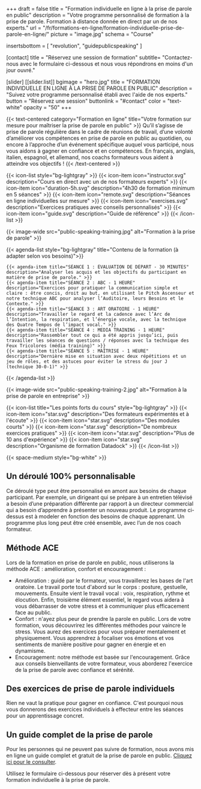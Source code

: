 +++
draft		= false
title		= "Formation individuelle en ligne à la prise de parole en public"
description = "Votre programme personnalisé de formation à la prise de parole. Formation à distance donnée en direct par un de nos experts."
url	 		= "/fr/formations-en-ligne/formation-individuelle-prise-de-parole-en-ligne/"
picture		= "image.jpg"
schema		= "Course"

insertsbottom = [ "revolution", "guidepublicspeaking" ]

[contact]
	title	= "Réservez une session de formation"
	subtitle= "Contactez-nous avec le formulaire ci-dessous et nous vous répondrons en moins d'un jour ouvré."
	
[slider]
	[[slider.list]]
		bgimage		= "hero.jpg"
		title		= "FORMATION INDIVIDUELLE EN LIGNE À LA PRISE DE PAROLE EN PUBLIC"
		description	= "Suivez votre programme personnalisé établi avec l'aide de nos experts."
		button		= "Réservez une session"
		buttonlink	= "#contact"
		color		= "text-white" 
		opacity		= "50"
+++  

{{< text-centered category="Formation en ligne" title="Votre formation sur mesure pour maîtriser la prise de parole en public" >}}
Qu’il s’agisse de prise de parole régulière dans le cadre de réunions de travail, d’une volonté d’améliorer vos compétences en prise de parole en public au quotidien, ou encore à l’approche d’un événement spécifique auquel vous participé, nous vous aidons à gagner en confiance et en compétences. En français, anglais, italien, espagnol, et allemand, nos coachs formateurs vous aident à atteindre vos objectifs !
{{< /text-centered >}}
 
{{< icon-list style="bg-lightgray" >}}
	{{< icon-item icon="instructor.svg" description="Cours en direct avec un de nos formateurs experts" >}}
	{{< icon-item icon="duration-5h.svg" description="4h30 de formation minimum en 5 séances" >}}
	{{< icon-item icon="remote.svg" description="Séances en ligne individuelles sur mesure" >}}
	{{< icon-item icon="exercises.svg" description="Exercices pratiques avec conseils personnalisés" >}}
	{{< icon-item icon="guide.svg" description="Guide de référence" >}}
{{< /icon-list >}}

{{< image-wide src="public-speaking-training.jpg" alt="Formation à la prise de parole" >}}

{{< agenda-list style="bg-lightgray" title="Contenu de la formation (à adapter selon vos besoins)">}}

	{{< agenda-item title="SÉANCE 1 : ÉVALUATION DE DÉPART - 30 MINUTES" description="Analyser les acquis et les objectifs du participant en matière de prise de parole." >}}
	{{< agenda-item title="SÉANCE 2 : ABC - 1 HEURE" description="Exercices pour pratiquer la communication simple et claire : être concis, droit au but, en utilisant le Pitch Ascenseur et notre technique ABC pour analyser l’Auditoire, leurs Besoins et le Contexte." >}}
	{{< agenda-item title="SÉANCE 3 : ART ORATOIRE - 1 HEURE" description="Travailler le regard et la cadence avec l’Arc de l’Intention, la respiration, et l’énergie vocale, avec la technique des Quatre Tempos de l’impact vocal." >}}
	{{< agenda-item title="SÉANCE 4 : MEDIA TRAINING - 1 HEURE" description="Rassembler tout ce qui a été appris jusqu’ici, puis travailler les séances de questions / réponses avec la technique des Feux Tricolores (média training)" >}}
	{{< agenda-item title="SÉANCE 5 : MAÎTRISE - 1 HEURE" description="Dernière mise en situation avec deux répétitions et un jeu de rôles, et des astuces pour éviter le stress du jour J (technique 30-0-1)" >}}
{{< /agenda-list >}}

{{< image-wide src="public-speaking-training-2.jpg" alt="Formation à la prise de parole en entreprise" >}}

{{< icon-list title="Les points forts du cours" style="bg-lightgray" >}}
	{{< icon-item icon="star.svg" description="Des formateurs expérimentés et à l'écoute" >}}
	{{< icon-item icon="star.svg" description="Des modules courts" >}}
	{{< icon-item icon="star.svg" description="De nombreux exercices pratiques" >}}
	{{< icon-item icon="star.svg" description="Plus de 10 ans d'expérience" >}}
	{{< icon-item icon="star.svg" description="Organisme de formation Datadock" >}}
{{< /icon-list >}}

{{< space-medium style="bg-white" >}}

## Un déroulé 100% personnalisable
Ce déroulé type peut être personnalisé en amont aux besoins de chaque participant. Par exemple, un dirigeant qui se prépare à un entretien télévisé a besoin d’une préparation différente par rapport à un directeur commercial qui a besoin d’apprendre à présenter un nouveau produit. Le programme ci-dessus est à modeler en fonction des besoins de chaque apprenant. Un programme plus long peut être créé ensemble, avec l’un de nos coach formateur. 

## Méthode ACE
Lors de la formation en prise de parole en public, nous utiliserons la méthode ACE : amélioration, confort et encouragement :

- Amélioration : guidé par le formateur, vous travaillerez les bases de l'art oratoire. Le travail porte tout d'abord sur le corps : posture, gestuelle, mouvements. Ensuite vient le travail vocal : voix, respiration, rythme et élocution. Enfin, troisième élément essentiel, le regard vous aidera à vous débarrasser de votre stress et à communiquer plus efficacement face au public.
- Confort : n'ayez plus peur de prendre la parole en public. Lors de votre formation, vous découvrirez les différentes méthodes pour vaincre le stress. Vous aurez des exercices pour vous préparer mentalement et physiquement. Vous apprendrez à focaliser vos émotions et vos sentiments de manière positive pour gagner en énergie et en dynamisme.
- Encouragement: notre méthode est basée sur l'encouragement. Grâce aux conseils bienveillants de votre formateur, vous aborderez l'exercice de la prise de parole avec confiance et sérénité. 

## Des exercices de prise de parole individuels
Rien ne vaut la pratique pour gagner en confiance. C'est pourquoi nous vous donnerons des exercices individuels à effecteur entre les séances pour un apprentissage concret.

## Un guide complet de la prise de parole
Pour les personnes qui ne peuvent pas suivre de formation, nous avons mis en ligne un guide complet et gratuit de la prise de parole en public. [Cliquez ici pour le consulter](/fr/guide-ultime-prise-de-parole-en-public/).

Utilisez le formulaire ci-dessous pour réserver dès à présent votre formation individuelle à la prise de parole.
